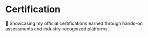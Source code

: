 # Certification
📜 Showcasing my official certifications earned through hands-on assessments and industry-recognized platforms.
